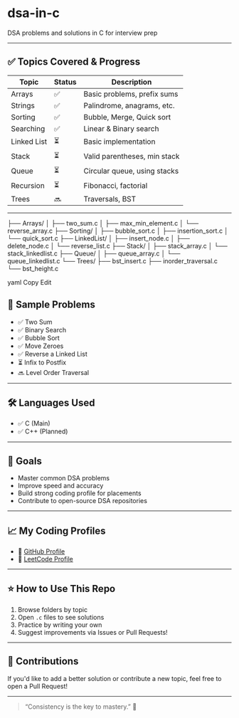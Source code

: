 # dsa-in-c
DSA problems and solutions in C for interview prep

---

## ✅ Topics Covered & Progress

| Topic         | Status | Description                     |
|---------------|--------|---------------------------------|
| Arrays        | ✅      | Basic problems, prefix sums     |
| Strings       | ✅      | Palindrome, anagrams, etc.      |
| Sorting       | ✅      | Bubble, Merge, Quick sort       |
| Searching     | ✅      | Linear & Binary search          |
| Linked List   | ⏳      | Basic implementation            |
| Stack         | ⏳      | Valid parentheses, min stack    |
| Queue         | ⏳      | Circular queue, using stacks    |
| Recursion     | ⏳      | Fibonacci, factorial            |
| Trees         | 🔜      | Traversals, BST                 |

---
├── Arrays/
│ ├── two_sum.c
│ ├── max_min_element.c
│ └── reverse_array.c
├── Sorting/
│ ├── bubble_sort.c
│ ├── insertion_sort.c
│ └── quick_sort.c
├── LinkedList/
│ ├── insert_node.c
│ ├── delete_node.c
│ └── reverse_list.c
├── Stack/
│ ├── stack_array.c
│ └── stack_linkedlist.c
├── Queue/
│ ├── queue_array.c
│ └── queue_linkedlist.c
└── Trees/
├── bst_insert.c
├── inorder_traversal.c
└── bst_height.c

yaml
Copy
Edit


## 🧪 Sample Problems

- ✅ Two Sum
- ✅ Binary Search
- ✅ Bubble Sort
- ✅ Move Zeroes
- ✅ Reverse a Linked List
- ⏳ Infix to Postfix
- 🔜 Level Order Traversal

---

## 🛠️ Languages Used

- ✅ C (Main)
- ✅ C++ (Planned)

  

---

## 🎯 Goals

- Master common DSA problems
- Improve speed and accuracy
- Build strong coding profile for placements
- Contribute to open-source DSA repositories

---

## 📈 My Coding Profiles

- 🔗 [GitHub Profile](https://github.com/Akshh-bhardwaj)
- 🔗 [LeetCode Profile](https://leetcode.com/) <!-- Add your LeetCode username here -->

---

## ⭐ How to Use This Repo

1. Browse folders by topic
2. Open `.c` files to see solutions
3. Practice by writing your own
4. Suggest improvements via Issues or Pull Requests!

---

## 🙌 Contributions

If you'd like to add a better solution or contribute a new topic, feel free to open a Pull Request!

---

> “Consistency is the key to mastery.” 🔑
